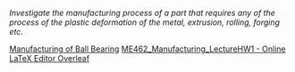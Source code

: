 *Investigate the manufacturing process of a part that requires any of the process of the plastic deformation of the metal, extrusion, rolling, forging etc.* 

<u>Manufacturing of Ball Bearing</u>
[ME462_Manufacturing_LectureHW1 - Online LaTeX Editor Overleaf](https://www.overleaf.com/project/65136bf63a46a1ba615f8d97)

